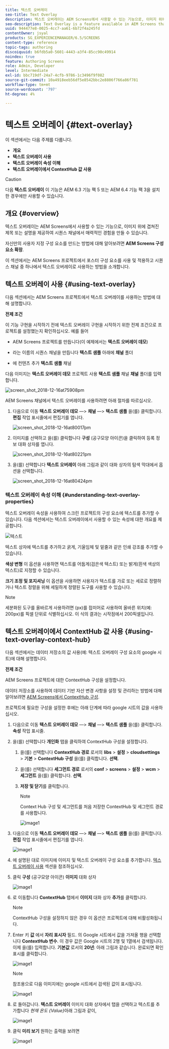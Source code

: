 ```yaml
---
title: 텍스트 오버레이
seo-title: Text Overlay
description: 텍스트 오버레이는 AEM Screens에서 사용할 수 있는 기능으로, 이미지 위에 겹쳐진 제목 또는 설명을 제공하여 시퀀스 채널에서 매력적인 경험을 만들 수 있습니다. 자세한 내용은 이 페이지를 참조하십시오.
seo-description: Text Overlay is a feature available in AEM Screens that allows you to create a compelling experience in a Sequence Channel by providing a title or a description overlaid on top of an image. Follow this page to learn more.
uuid: 944477e8-0025-4cc7-aa61-6b72f4a245fd
contentOwner: jsyal
products: SG_EXPERIENCEMANAGER/6.5/SCREENS
content-type: reference
topic-tags: authoring
discoiquuid: b6fdb5a0-5601-4443-a3f4-85cc90c49914
noindex: true
feature: Authoring Screens
role: Admin, Developer
level: Intermediate
exl-id: bbc719df-24a7-4cfb-9786-1c3496f9f082
source-git-commit: 10a4918eeb56df5e8542bbc2e8806f766a86f781
workflow-type: tm+mt
source-wordcount: '797'
ht-degree: 4%

---
```


# 텍스트 오버레이 {#text-overlay}

이 섹션에서는 다음 주제를 다룹니다.

* **개요**
* **텍스트 오버레이 사용**
* **텍스트 오버레이 속성 이해**
* **텍스트 오버레이에서 ContextHub 값 사용**

>[!CAUTION]
>
>다음 **텍스트 오버레이** 이 기능은 AEM 6.3 기능 팩 5 또는 AEM 6.4 기능 팩 3을 설치한 경우에만 사용할 수 있습니다.

## 개요 {#overview}

텍스트 오버레이는 AEM Screens에서 사용할 수 있는 기능으로, 이미지 위에 겹쳐진 제목 또는 설명을 제공하여 시퀀스 채널에서 매력적인 경험을 만들 수 있습니다.

자신만의 사용자 지정 구성 요소를 만드는 방법에 대해 알아보려면 **AEM Screens 구성 요소 확장**.

이 섹션에서는 AEM Screens 프로젝트에서 포스터 구성 요소를 사용 및 적용하고 시퀀스 채널 중 하나에서 텍스트 오버레이로 사용하는 방법을 소개합니다.

## 텍스트 오버레이 사용 {#using-text-overlay}

다음 섹션에서는 AEM Screens 프로젝트에서 텍스트 오버레이를 사용하는 방법에 대해 설명합니다.

**전제 조건**

이 기능 구현을 시작하기 전에 텍스트 오버레이 구현을 시작하기 위한 전제 조건으로 프로젝트를 설정했는지 확인하십시오. 예를 들어

* AEM Screens 프로젝트를 만듭니다(이 예제에서는 **텍스트 오버레이 데모**)

* 라는 이름의 시퀀스 채널을 만듭니다 **텍스트 샘플** 아래에 **채널** 폴더

* 에 컨텐츠 추가 **텍스트 샘플** 채널

다음 이미지는 **텍스트 오버레이 데모** 프로젝트 사용 **텍스트 샘플** 채널 **채널** 폴더를 입력합니다.

![screen_shot_2018-12-16at75908pm](assets/screen_shot_2018-12-16at75908pm.png)

AEM Screens 채널에서 텍스트 오버레이를 사용하려면 아래 절차를 따르십시오.

1. 다음으로 이동 **텍스트 오버레이 데모** —> **채널** —> **텍스트 샘플** 을(를) 클릭합니다. **편집** 작업 표시줄에서 편집기를 엽니다.

   ![screen_shot_2018-12-16at80017pm](assets/screen_shot_2018-12-16at80017pm.png)

1. 이미지를 선택하고 을(를) 클릭합니다 **구성** (공구모양 아이콘)을 클릭하여 등록 정보 대화 상자를 엽니다.

   ![screen_shot_2018-12-16at80221pm](assets/screen_shot_2018-12-16at80221pm.png)

1. 을(를) 선택합니다 **텍스트 오버레이** 아래 그림과 같이 대화 상자의 탐색 막대에서 옵션을 선택합니다.

   ![screen_shot_2018-12-16at80424pm](assets/screen_shot_2018-12-16at80424pm.png)

### 텍스트 오버레이 속성 이해 {#understanding-text-overlay-properties}

텍스트 오버레이 속성을 사용하여 스크린 프로젝트의 구성 요소에 텍스트를 추가할 수 있습니다. 다음 섹션에서는 텍스트 오버레이에서 사용할 수 있는 속성에 대한 개요를 제공합니다.

![텍스트](assets/text.gif)

텍스트 상자에 텍스트를 추가하고 굵게, 기울임체 및 밑줄과 같은 인쇄 강조를 추가할 수 있습니다.

**색상 변형** 이 옵션을 사용하면 텍스트를 어둡게(검은색 텍스트) 또는 밝게(흰색 색상의 텍스트)로 지정할 수 있습니다.

**크기 조정 및 포지셔닝** 이 옵션을 사용하면 사용자가 텍스트를 가로 또는 세로로 정렬하거나 텍스트 정렬을 위해 세밀하게 정렬된 도구를 사용할 수 있습니다.

>[!NOTE]
>
>세분화된 도구를 올바르게 사용하려면 (px)를 접미어로 사용하여 올바른 위치(예: 200px)를 픽셀 단위로 식별하십시오. 이 식의 결과는 시작점에서 200픽셀입니다.

## 텍스트 오버레이에서 ContextHub 값 사용 {#using-text-overlay-context-hub}

다음 섹션에서는 데이터 저장소의 값 사용(예: 텍스트 오버레이 구성 요소의 google 시트)에 대해 설명합니다.

**전제 조건**

AEM Screens 프로젝트에 대한 ContextHub 구성을 설정합니다.

데이터 저장소를 사용하여 데이터 기반 자산 변경 사항을 설정 및 관리하는 방법에 대해 알아보려면 [AEM Screens에서 ContextHub 구성](https://experienceleague.adobe.com/docs/experience-manager-screens/user-guide/developing/configuring-context-hub.html).

프로젝트에 필요한 구성을 설정한 후에는 아래 단계에 따라 google 시트의 값을 사용하십시오.

1. 다음으로 이동 **텍스트 오버레이 데모** —> **채널** —> **텍스트 샘플** 을(를) 클릭합니다. **속성** 작업 표시줄.

1. 을(를) 선택합니다 **개인화** 탭을 클릭하여 ContextHub 구성을 설정합니다.

   1. 을(를) 선택합니다 **ContextHub 경로** 로서의 **libs** > **설정** > **cloudsettings** > **기본** > **ContextHub 구성** 을(를) 클릭합니다. **선택**.

   1. 을(를) 선택합니다 **세그먼트 경로** 로서의 **conf** > **screens** > **설정** > **wcm** > **세그먼트** 을(를) 클릭합니다. **선택**.

   1. **저장 및 닫기**&#x200B;를 클릭합니다.

      >[!NOTE]
      >
      >Context Hub 구성 및 세그먼트를 처음 저장한 ContextHub 및 세그먼트 경로를 사용합니다.

      ![image1](/help/user-guide/assets/text-overlay/text-overlay8.png)

1. 다음으로 이동 **텍스트 오버레이 데모** —> **채널** —> **텍스트 샘플** 을(를) 클릭합니다. **편집** 작업 표시줄에서 편집기를 엽니다.

   ![image1](/help/user-guide/assets/text-overlay/text-overlay1.png)

1. 에 설명된 대로 이미지에 이미지 및 텍스트 오버레이 구성 요소를 추가합니다. [텍스트 오버레이 사용](/help/user-guide/text-overlay.md#using-text-overlay) 섹션을 참조하십시오.

1. 클릭 **구성** (공구모양 아이콘) **이미지** 대화 상자

   ![image1](/help/user-guide/assets/text-overlay/text-overlay4.png)

1. 로 이동합니다 **ContextHub** 탭에서 **이미지** 대화 상자 **추가**&#x200B;를 클릭합니다.

   >[!NOTE]
   >ContextHub 구성을 설정하지 않은 경우 이 옵션은 프로젝트에 대해 비활성화됩니다.

1. Enter 키 **값** 에서 **자리 표시자** 필드. 의 Google 시트에서 값을 가져올 행을 선택합니다 **ContextHub 변수**. 이 경우 값은 Google 시트의 2행 및 1열에서 검색됩니다. 이제 을(를) 입력합니다. **기본값** 로서의 **20년**: 아래 그림과 같습니다. 완료되면 확인 표시를 클릭합니다.

   ![image1](/help/user-guide/assets/text-overlay/text-overlay5.png)

   >[!NOTE]
   >참조용으로 다음 이미지에는 google 시트에서 검색된 값이 표시됩니다.

   ![image1](/help/user-guide/assets/text-overlay/text-overlay6.png)

1. 로 돌아갑니다. **텍스트 오버레이** 이미지 대화 상자에서 탭을 선택하고 텍스트를 추가합니다 *현재 온도 {Value}*&#x200B;아래 그림과 같이,

   ![image1](/help/user-guide/assets/text-overlay/text-overlay7.png)

1. 클릭 **미리 보기** 원하는 출력을 보려면

   ![image1](/help/user-guide/assets/text-overlay/text-overlay10.png)
